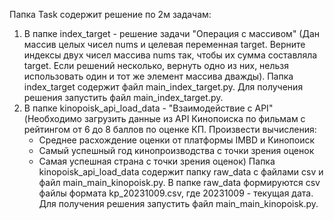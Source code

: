 Папка Task содержит решение по 2м задачам:
1. В папке index_target - решение задачи "Операция с массивом"
(Дан массив целых чисел nums и целевая переменная target. Верните индексы двух чисел массива nums так, чтобы их сумма составляла target. Если решений несколько, вернуть одно из них, нельзя использовать один и тот же элемент массива дважды).
Папка index_target содержит файл main_index_target.py.
Для получения решения запустить файл main_index_target.py.
2. В папке kinopoisk_api_load_data - "Взаимодействие с API"
(Необходимо загрузить данные из API Кинопоиска по фильмам с рейтингом от 6 до 8 баллов по оценке КП. 
Произвести вычисления:
    - Среднее расхождение оценки от платформы IMBD и Кинопоиск 
    - Самый успешный год кинопроизводства с точки зрения оценок
    - Самая успешная страна с точки зрения оценок)
Папка kinopoisk_api_load_data содержит папку raw_data с файлами csv и файл main_main_kinopoisk.py.
В папке raw_data формируются csv файлы формата kp_20231009.csv, где 20231009 - текущая дата.
Для получения решения запустить файл main_main_kinopoisk.py.
